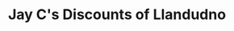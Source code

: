 ---
title: "Jay C's Discounts of Llandudno"
url: /llandudno/jay-cs-discounts-of-llandudno/
shop: clothes
---